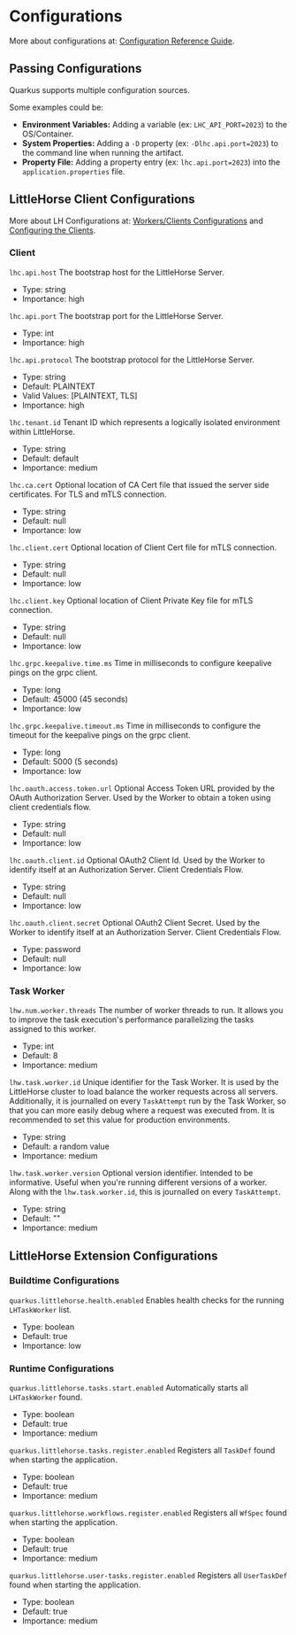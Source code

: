 # Configurations

More about configurations at: [Configuration Reference Guide](https://quarkus.io/guides/config-reference).

## Passing Configurations

Quarkus supports multiple configuration sources.

Some examples could be:

* **Environment Variables:** Adding a variable (ex: `LHC_API_PORT=2023`) to the OS/Container.
* **System Properties:** Adding a `-D` property (ex: `-Dlhc.api.port=2023`) to the command line when running the
  artifact.
* **Property File:** Adding a property entry (ex: `lhc.api.port=2023`) into the `application.properties` file.

## LittleHorse Client Configurations

More about LH Configurations at: [Workers/Clients Configurations](https://littlehorse.io/docs/server/operations/client-configuration)
and [Configuring the Clients](https://littlehorse.io/docs/server/developer-guide/client-configuration).

### Client

``lhc.api.host``
The bootstrap host for the LittleHorse Server.

* Type: string
* Importance: high

``lhc.api.port``
The bootstrap port for the LittleHorse Server.

* Type: int
* Importance: high

``lhc.api.protocol``
The bootstrap protocol for the LittleHorse Server.

* Type: string
* Default: PLAINTEXT
* Valid Values: [PLAINTEXT, TLS]
* Importance: high

``lhc.tenant.id``
Tenant ID which represents a logically isolated environment within LittleHorse.

* Type: string
* Default: default
* Importance: medium

``lhc.ca.cert``
Optional location of CA Cert file that issued the server side certificates. For TLS and mTLS connection.

* Type: string
* Default: null
* Importance: low

``lhc.client.cert``
Optional location of Client Cert file for mTLS connection.

* Type: string
* Default: null
* Importance: low

``lhc.client.key``
Optional location of Client Private Key file for mTLS connection.

* Type: string
* Default: null
* Importance: low

``lhc.grpc.keepalive.time.ms``
Time in milliseconds to configure keepalive pings on the grpc client.

* Type: long
* Default: 45000 (45 seconds)
* Importance: low

``lhc.grpc.keepalive.timeout.ms``
Time in milliseconds to configure the timeout for the keepalive pings on the grpc client.

* Type: long
* Default: 5000 (5 seconds)
* Importance: low

``lhc.oauth.access.token.url``
Optional Access Token URL provided by the OAuth Authorization Server. Used by the Worker to obtain a token using client credentials flow.

* Type: string
* Default: null
* Importance: low

``lhc.oauth.client.id``
Optional OAuth2 Client Id. Used by the Worker to identify itself at an Authorization Server. Client Credentials Flow.

* Type: string
* Default: null
* Importance: low

``lhc.oauth.client.secret``
Optional OAuth2 Client Secret. Used by the Worker to identify itself at an Authorization Server. Client Credentials Flow.

* Type: password
* Default: null
* Importance: low

### Task Worker

``lhw.num.worker.threads``
The number of worker threads to run. It allows you to improve the task execution's performance parallelizing the tasks assigned to this worker.

* Type: int
* Default: 8
* Importance: medium

``lhw.task.worker.id``
Unique identifier for the Task Worker. It is used by the LittleHorse cluster to load balance the worker requests across all servers. Additionally, it is journalled on every `TaskAttempt` run by the Task Worker, so that you can more easily debug where a request was executed from. It is recommended to set this value for production environments.

* Type: string
* Default: a random value
* Importance: medium

``lhw.task.worker.version``
Optional version identifier. Intended to be informative. Useful when you're running different versions of a worker. Along with the `lhw.task.worker.id`, this is journalled on every `TaskAttempt`.

* Type: string
* Default: ""
* Importance: medium

## LittleHorse Extension Configurations

### Buildtime Configurations

``quarkus.littlehorse.health.enabled``
Enables health checks for the running `LHTaskWorker` list.

* Type: boolean
* Default: true
* Importance: low

### Runtime Configurations

``quarkus.littlehorse.tasks.start.enabled``
Automatically starts all `LHTaskWorker` found.

* Type: boolean
* Default: true
* Importance: medium

``quarkus.littlehorse.tasks.register.enabled``
Registers all `TaskDef` found when starting the application.

* Type: boolean
* Default: true
* Importance: medium

``quarkus.littlehorse.workflows.register.enabled``
Registers all `WfSpec` found when starting the application.

* Type: boolean
* Default: true
* Importance: medium

``quarkus.littlehorse.user-tasks.register.enabled``
Registers all `UserTaskDef` found when starting the application.

* Type: boolean
* Default: true
* Importance: medium
